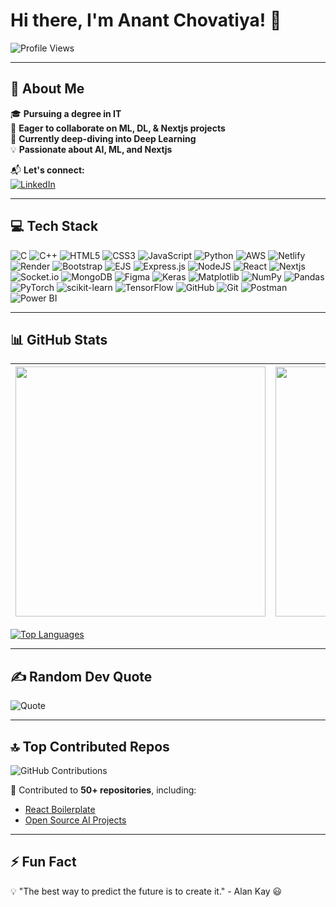 # Hi there, I'm Anant Chovatiya! 👋

![Profile Views](https://komarev.com/ghpvc/?username=anantchovatiya&color=blue&style=flat)

---

## 🚀 About Me

🎓 **Pursuing a degree in IT**  
🤝 **Eager to collaborate on ML, DL, & Nextjs projects**  
📖 **Currently deep-diving into Deep Learning**  
💡 **Passionate about AI, ML, and Nextjs** 

📬 **Let's connect:**  
[![LinkedIn](https://img.shields.io/badge/-LinkedIn-blue?style=flat&logo=linkedin)](https://www.linkedin.com/in/anant-chovatiya)  

---

## 💻 Tech Stack

![C](https://img.shields.io/badge/-C-A8B9CC?style=flat&logo=c&logoColor=black)
![C++](https://img.shields.io/badge/-C++-00599C?style=flat&logo=c%2B%2B&logoColor=white)
![HTML5](https://img.shields.io/badge/-HTML5-E34F26?style=flat&logo=html5&logoColor=white)
![CSS3](https://img.shields.io/badge/-CSS3-1572B6?style=flat&logo=css3)
![JavaScript](https://img.shields.io/badge/-JavaScript-F7DF1E?style=flat&logo=javascript&logoColor=black)
![Python](https://img.shields.io/badge/-Python-3776AB?style=flat&logo=python&logoColor=white)
![AWS](https://img.shields.io/badge/-AWS-orange?style=flat&logo=amazon-aws)
![Netlify](https://img.shields.io/badge/-Netlify-00C7B7?style=flat&logo=netlify)
![Render](https://img.shields.io/badge/-Render-46E3B7?style=flat&logo=render)
![Bootstrap](https://img.shields.io/badge/-Bootstrap-7952B3?style=flat&logo=bootstrap)
![EJS](https://img.shields.io/badge/-EJS-8F4A4A?style=flat&logo=ejs)
![Express.js](https://img.shields.io/badge/-Express.js-000000?style=flat&logo=express&logoColor=white)
![NodeJS](https://img.shields.io/badge/-Node.js-339933?style=flat&logo=node.js&logoColor=white)
![React](https://img.shields.io/badge/-React-61DAFB?style=flat&logo=react&logoColor=black)
![Nextjs](https://img.shields.io/badge/-Next.js-000000?style=flat&logo=next.js&logoColor=white)
![Socket.io](https://img.shields.io/badge/-Socket.io-010101?style=flat&logo=socket.io)
![MongoDB](https://img.shields.io/badge/-MongoDB-47A248?style=flat&logo=mongodb&logoColor=white)
![Figma](https://img.shields.io/badge/-Figma-F24E1E?style=flat&logo=figma&logoColor=white)
![Keras](https://img.shields.io/badge/-Keras-D00000?style=flat&logo=keras&logoColor=white)
![Matplotlib](https://img.shields.io/badge/-Matplotlib-11557C?style=flat&logo=matplotlib&logoColor=white)
![NumPy](https://img.shields.io/badge/-NumPy-013243?style=flat&logo=numpy)
![Pandas](https://img.shields.io/badge/-Pandas-150458?style=flat&logo=pandas)
![PyTorch](https://img.shields.io/badge/-PyTorch-EE4C2C?style=flat&logo=pytorch&logoColor=white)
![scikit-learn](https://img.shields.io/badge/-scikit--learn-F7931E?style=flat&logo=scikit-learn&logoColor=black)
![TensorFlow](https://img.shields.io/badge/-TensorFlow-FF6F00?style=flat&logo=tensorflow&logoColor=white)
![GitHub](https://img.shields.io/badge/-GitHub-181717?style=flat&logo=github)
![Git](https://img.shields.io/badge/-Git-F05032?style=flat&logo=git&logoColor=white)
![Postman](https://img.shields.io/badge/-Postman-FF6C37?style=flat&logo=postman&logoColor=white)
![Power BI](https://img.shields.io/badge/-Power%20BI-F2C811?style=flat&logo=power-bi&logoColor=black)

---

## 📊 GitHub Stats

| <img src="https://github-readme-stats.vercel.app/api?username=yourusername&show_icons=true&theme=radical" width=400 /> | <img src="https://streak-stats.demolab.com/?user=yourusername&theme=radical" width=400 /> |
|---|---|

[![Top Languages](https://github-readme-stats.vercel.app/api/top-langs/?username=yourusername&layout=compact&theme=radical)](https://github.com/yourusername)

---

## ✍️ Random Dev Quote

![Quote](https://quotes-github-readme.vercel.app/api?type=horizontal&theme=radical)

---

## 🔝 Top Contributed Repos

![GitHub Contributions](https://github-readme-activity-graph.vercel.app/graph?username=yourusername&theme=radical)

📌 Contributed to **50+ repositories**, including:
- [React Boilerplate](https://github.com/react-boilerplate/react-boilerplate)
- [Open Source AI Projects](https://github.com/someopensourceproject)

---

## ⚡ Fun Fact
💡 "The best way to predict the future is to create it." - Alan Kay 😃
